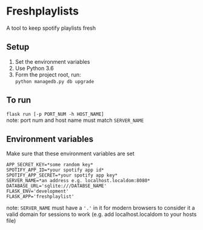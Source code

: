 # Freshplaylists
A tool to keep spotify playlists fresh
## Setup
1. Set the environment variables
2. Use Python 3.6
3. Form the project root, run:  
```python managedb.py db upgrade```

## To run
```flask run [-p PORT_NUM -h HOST_NAME]```  
note: port num and host name must match ```SERVER_NAME```


## Environment variables

Make sure that these environment variables are set   
```
APP_SECRET_KEY=*some random key*
SPOTIFY_APP_ID=*your spotify app id*
SPOTIFY_APP_SECRET=*your spotify app key*
SERVER_NAME=*an address e.g. localhost.localdom:8080*
DATABASE_URL='sqlite:///DATABSE_NAME'
FLASK_ENV='development'
FLASK_APP='freshplaylist'
```
note: ```SERVER_NAME``` must have a ```'.'``` in it for modern browsers to consider it a valid domain for sessions to work (e.g. add localhost.localdom to your hosts file)